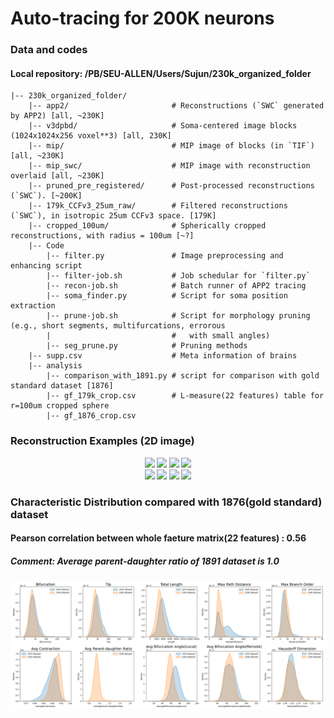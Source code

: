 # Auto-tracing for 200K neurons

### Data and codes
#### Local repository: /PB/SEU-ALLEN/Users/Sujun/230k_organized_folder
```
|-- 230k_organized_folder/
    |-- app2/                       # Reconstructions (`SWC` generated by APP2) [all, ~230K]
    |-- v3dpbd/                     # Soma-centered image blocks (1024x1024x256 voxel**3) [all, 230K]
    |-- mip/                        # MIP image of blocks (in `TIF`) [all, ~230K]
    |-- mip_swc/                    # MIP image with reconstruction overlaid [all, ~230K]
    |-- pruned_pre_registered/      # Post-processed reconstructions (`SWC`). [~200K]
    |-- 179k_CCFv3_25um_raw/        # Filtered reconstructions (`SWC`), in isotropic 25um CCFv3 space. [179K]
    |-- cropped_100um/              # Spherically cropped reconstructions, with radius = 100um [~?]
    |-- Code
        |-- filter.py               # Image preprocessing and enhancing script
        |-- filter-job.sh           # Job schedular for `filter.py`
        |-- recon-job.sh            # Batch runner of APP2 tracing
        |-- soma_finder.py          # Script for soma position extraction
        |-- prune-job.sh            # Script for morphology pruning (e.g., short segments, multifurcations, errorous
        |                           #   with small angles)
        |-- seg_prune.py            # Pruning methods
    |-- supp.csv                    # Meta information of brains
    |-- analysis
        |-- comparison_with_1891.py # script for comparison with gold standard dataset [1876]
        |-- gf_179k_crop.csv        # L-measure(22 features) table for r=100um cropped sphere
        |-- gf_1876_crop.csv        
```

### Reconstruction Examples (2D image)
<div class="1" align='center'>
    <img src="https://github.com/SEU-ALLEN-codebase/BrainParcellation/blob/main/data/reconstruction/figures/mip_examples/5749_4916_4542.png" width=200/><b>  <b/>
    <img src="https://github.com/SEU-ALLEN-codebase/BrainParcellation/blob/main/data/reconstruction/figures/mip_examples/5996_8205_3698.png" width=200/><b>  <b/>
    <img src="https://github.com/SEU-ALLEN-codebase/BrainParcellation/blob/main/data/reconstruction/figures/mip_examples/9517_8249_6626.png" width=200/><b>  <b/>
    <img src="https://github.com/SEU-ALLEN-codebase/BrainParcellation/blob/main/data/reconstruction/figures/mip_examples/9970_10457_5550.png" width=200/>
</div>
<div class="2" align='center'>
    <img src="https://github.com/SEU-ALLEN-codebase/BrainParcellation/blob/main/data/reconstruction/figures/mip_examples/17601_2198_4862.png" width=200/><b>  <b/>
    <img src="https://github.com/SEU-ALLEN-codebase/BrainParcellation/blob/main/data/reconstruction/figures/mip_examples/19014_2874_4233.png" width=200/><b>  <b/>
    <img src="https://github.com/SEU-ALLEN-codebase/BrainParcellation/blob/main/data/reconstruction/figures/mip_examples/19014_2874_4233.png" width=200/><b>  <b/>
    <img src="https://github.com/SEU-ALLEN-codebase/BrainParcellation/blob/main/data/reconstruction/figures/mip_examples/23627_4542_5025.png" width=200/>
</div>


### Characteristic Distribution compared with 1876(gold standard) dataset
#### Pearson correlation between whole faeture matrix(22 features) : 0.56
##### Comment: Average parent-daughter ratio of 1891 dataset is 1.0
![image](https://github.com/SEU-ALLEN-codebase/BrainParcellation/blob/main/data/reconstruction/figures/1891_comparison.png)
